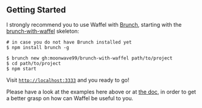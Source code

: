 ## Getting Started

I strongly recommend you to use Waffel with [Brunch](http://brunch.io/), starting with the [brunch-with-waffel](https://github.com/moonwave99/brunch-with-waffel) skeleton:

    # in case you do not have Brunch installed yet
    $ npm install brunch -g

    $ brunch new gh:moonwave99/brunch-with-waffel path/to/project
    $ cd path/to/project
    $ npm start

Visit [`http://localhost:3333`](http://localhost:3333) and you ready to go!

Please have a look at the examples here above or at [the doc](docs), in order to get a better grasp on how can Waffel be useful to you.
